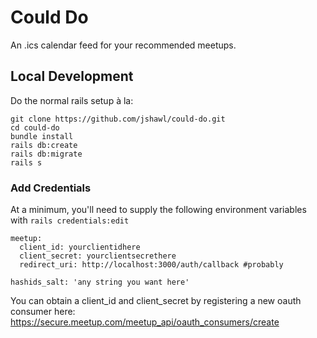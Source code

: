 # Could Do

An .ics calendar feed for your recommended meetups.

## Local Development

Do the normal rails setup à la:

```
git clone https://github.com/jshawl/could-do.git
cd could-do
bundle install
rails db:create
rails db:migrate
rails s
```

### Add Credentials

At a minimum, you'll need to supply the following
environment variables with `rails credentials:edit`

```
meetup:
  client_id: yourclientidhere
  client_secret: yourclientsecrethere
  redirect_uri: http://localhost:3000/auth/callback #probably

hashids_salt: 'any string you want here'
```

You can obtain a client_id and client_secret by registering a new oauth consumer here: <https://secure.meetup.com/meetup_api/oauth_consumers/create>